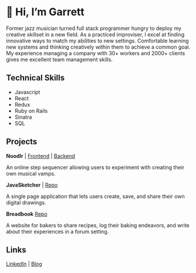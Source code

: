 # 👋 Hi, I’m Garrett
Former jazz musician turned full stack programmer hungry to deploy my creative skillset in a new field.  As a practiced improviser, I excel at finding innovative ways to match my abilities to new settings. Comfortable learning new systems and thinking creatively within them to achieve a common goal. My experience managing a company with 30+ workers and 2000+ clients gives me excellent team management skills. 

## Technical Skills
* Javascript
* React
* Redux
* Ruby on Rails
* Sinatra
* SQL

## Projects
**Noodlr** | [Frontend](https://github.com/Garrett-Bodley/noodlr-frontend) | [Backend](https://github.com/Garrett-Bodley/noodlr-backend)

An online step sequencer allowing users to experiment with creating their own musical vamps.

**JavaSketcher** | [Repo](https://github.com/Garrett-Bodley/JavaSketcher)

A single page application that lets users create, save, and share their own digital drawings.

**Breadbook** [Repo](https://github.com/Garrett-Bodley/BreadBook)

A website for bakers to share recipes, log their baking endeavors, and write about their experiences in a forum setting.

## Links
[LinkedIn](https://www.linkedin.com/in/garrett-bodley/) | [Blog](https://garrett-bodley.medium.com/)
